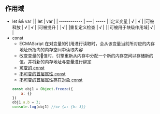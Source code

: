## 作用域
- let && var 
    |              | let |  var   |
    | ------------ | --- | -----  |
    |定义变量       |  √  |   √    |
    |可被释放       |  √  |   √    |
    |可被提升       |     |   √    |
    |重复定义检查    |  √  |        |
    |可被用于块级作用域| √  |        |
- const
    -  ECMAScript 在对变量的引用进行读取时，会从该变量当前所对应的内存地址所指向的内存空间中读取内容
    - 改变变量的值时，引擎重新从内存中分配一个新的内存空间以存储新的值，并将新的内存地址与变量进行绑定 
    - [可变的 const](../normal-DEMO/scope/const_variable.html)
    - [不可变的首层属性 const](../normal-DEMO/scope/const.html)
    - [不可变的首层属性存在对象 const](../normal-DEMO/scope/const_object.html)
    ```js
    const obj1 = Object.freeze({
        a: {}
    })
    obj1.a.b = 3;
    console.log(obj1) //=> {a: {b: 3}}
    ```